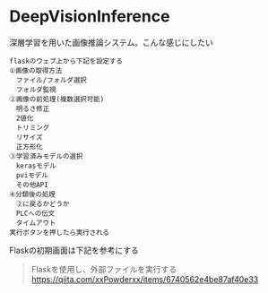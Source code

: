 # DeepVisionInference
深層学習を用いた画像推論システム。こんな感じにしたい
```
flaskのウェブ上から下記を設定する
①画像の取得方法
　ファイル/フォルダ選択
　フォルダ監視
②画像の前処理(複数選択可能)
　明るさ修正
　2値化
　トリミング
　リサイズ
　正方形化
③学習済みモデルの選択
　kerasモデル
　pviモデル
　その他API
④分類後の処理
　②に戻るかどうか
　PLCへの伝文
　タイムアウト
実行ボタンを押したら実行される
```
Flaskの初期画面は下記を参考にする
> Flaskを使用し、外部ファイルを実行する
> https://qiita.com/xxPowderxx/items/6740562e4be87af40e33
